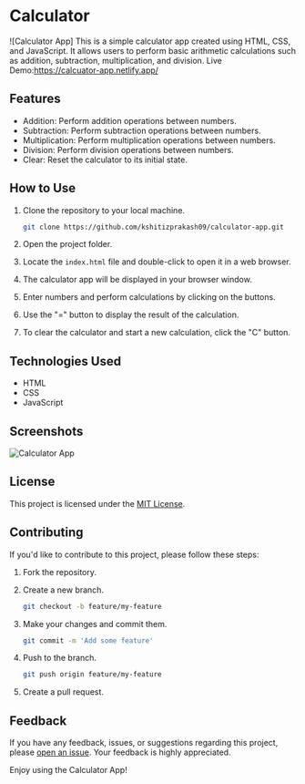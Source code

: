 # Calculator

![Calculator App]
This is a simple calculator app created using HTML, CSS, and JavaScript. It allows users to perform basic arithmetic calculations such as addition, subtraction, multiplication, and division.
Live Demo:https://calcuator-app.netlify.app/

## Features

- Addition: Perform addition operations between numbers.
- Subtraction: Perform subtraction operations between numbers.
- Multiplication: Perform multiplication operations between numbers.
- Division: Perform division operations between numbers.
- Clear: Reset the calculator to its initial state.

## How to Use

1. Clone the repository to your local machine.
   ```bash
   git clone https://github.com/kshitizprakash09/calculator-app.git
   ```

2. Open the project folder.

3. Locate the `index.html` file and double-click to open it in a web browser.

4. The calculator app will be displayed in your browser window.

5. Enter numbers and perform calculations by clicking on the buttons.

6. Use the "=" button to display the result of the calculation.

7. To clear the calculator and start a new calculation, click the "C" button.

## Technologies Used

- HTML
- CSS
- JavaScript

## Screenshots

![Calculator App](calculator.png)

## License

This project is licensed under the [MIT License](LICENSE).

## Contributing

If you'd like to contribute to this project, please follow these steps:

1. Fork the repository.

2. Create a new branch.
   ```bash
   git checkout -b feature/my-feature
   ```

3. Make your changes and commit them.
   ```bash
   git commit -m 'Add some feature'
   ```

4. Push to the branch.
   ```bash
   git push origin feature/my-feature
   ```

5. Create a pull request.

## Feedback

If you have any feedback, issues, or suggestions regarding this project, please [open an issue](https://github.com/your-username/calculator-app/issues). Your feedback is highly appreciated.

Enjoy using the Calculator App!
